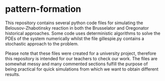 # pattern-formation
This repository contains several python code files for simulating the Belousov-Zhabotinsky reaction in both the Brusselator and Oregonator historical approaches. Some code uses deterministic algorithms to solve the PDEs of the system numerically whilst the file gillespie.py contains a stochastic approach to the problem.

Please note that these files were created for a university project, therefore this repository is intended for our teachers to check our work. The files are somewhat messy and many commented sections fulfill the purpose of being practical for quick simulations from which we want to obtain different results.
